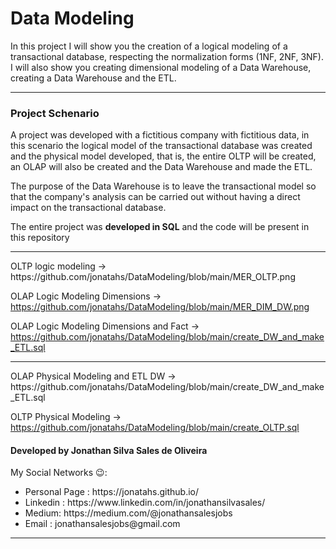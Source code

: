 <h1>Data Modeling</h1>
<p>In this project I will show you the creation of a logical modeling of a transactional database, respecting the normalization forms (1NF, 2NF, 3NF). I will also show you creating dimensional modeling of a Data Warehouse, creating a Data Warehouse and the ETL.</p>
<hr>
<h3>Project Schenario</h3>

<p>A project was developed with a fictitious company with fictitious data, in this scenario the logical model of the transactional database was created and the physical model developed, that is, the entire OLTP will be created, an OLAP will also be created and the Data Warehouse and made the ETL.

The purpose of the Data Warehouse is to leave the transactional model so that the company's analysis can be carried out without having a direct impact on the transactional database.

The entire project was <b>developed in SQL</b> and the code will be present in this repository</p>
<hr>
OLTP logic modeling -> https://github.com/jonatahs/DataModeling/blob/main/MER_OLTP.png

OLAP Logic Modeling Dimensions -> https://github.com/jonatahs/DataModeling/blob/main/MER_DIM_DW.png

OLAP Logic Modeling Dimensions and Fact -> https://github.com/jonatahs/DataModeling/blob/main/create_DW_and_make_ETL.sql

<hr>
OLAP Physical Modeling and ETL DW -> https://github.com/jonatahs/DataModeling/blob/main/create_DW_and_make_ETL.sql

OLTP Physical Modeling -> https://github.com/jonatahs/DataModeling/blob/main/create_OLTP.sql

<h4 >Developed by Jonathan Silva Sales de Oliveira</h4>
My Social Networks 😉: 
<ul >
  <li >Personal Page : https://jonatahs.github.io/</li>
  <li>Linkedin : https://www.linkedin.com/in/jonathansilvasales/</li>
  <li>Medium: https://medium.com/@jonathansalesjobs</li>
  <li>Email : jonathansalesjobs@gmail.com</li>
</ul>
<hr>
